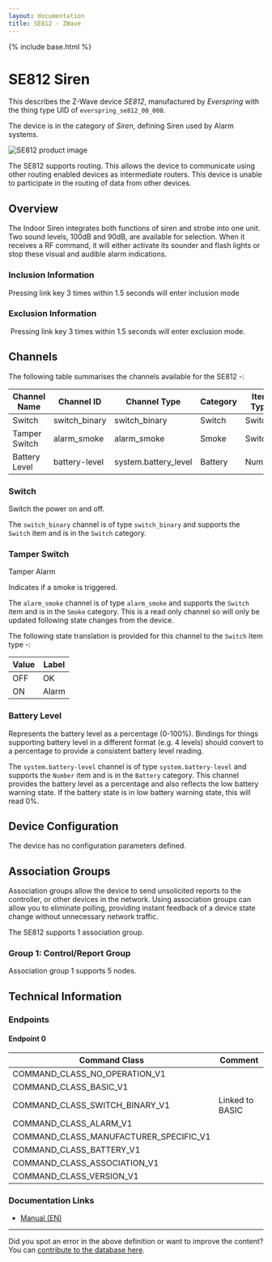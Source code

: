 ```yaml
---
layout: documentation
title: SE812 - ZWave
---
```


{% include base.html %}

# SE812 Siren
This describes the Z-Wave device *SE812*, manufactured by *Everspring* with the thing type UID of ```everspring_se812_00_000```.

The device is in the category of *Siren*, defining Siren used by Alarm systems.

![SE812 product image](https://opensmarthouse.org/zwavedatabase/36/image/)


The SE812 supports routing. This allows the device to communicate using other routing enabled devices as intermediate routers.  This device is unable to participate in the routing of data from other devices.

## Overview

The Indoor Siren integrates both functions of siren and strobe into one unit. Two sound levels, 100dB and 90dB, are available for selection. When it receives a RF command, it will either activate its sounder and flash lights or stop these visual and audible alarm indications. 

### Inclusion Information

Pressing link key 3 times within 1.5 seconds will enter inclusion mode

### Exclusion Information

 Pressing link key 3 times within 1.5 seconds will enter exclusion mode.

## Channels

The following table summarises the channels available for the SE812 -:

| Channel Name | Channel ID | Channel Type | Category | Item Type |
|--------------|------------|--------------|----------|-----------|
| Switch | switch_binary | switch_binary | Switch | Switch | 
| Tamper Switch | alarm_smoke | alarm_smoke | Smoke | Switch | 
| Battery Level | battery-level | system.battery_level | Battery | Number |

### Switch
Switch the power on and off.

The ```switch_binary``` channel is of type ```switch_binary``` and supports the ```Switch``` item and is in the ```Switch``` category.

### Tamper Switch
Tamper Alarm

Indicates if a smoke is triggered.

The ```alarm_smoke``` channel is of type ```alarm_smoke``` and supports the ```Switch``` item and is in the ```Smoke``` category. This is a read only channel so will only be updated following state changes from the device.

The following state translation is provided for this channel to the ```Switch``` item type -:

| Value | Label     |
|-------|-----------|
| OFF | OK |
| ON | Alarm |

### Battery Level
Represents the battery level as a percentage (0-100%). Bindings for things supporting battery level in a different format (e.g. 4 levels) should convert to a percentage to provide a consistent battery level reading.

The ```system.battery-level``` channel is of type ```system.battery-level``` and supports the ```Number``` item and is in the ```Battery``` category.
This channel provides the battery level as a percentage and also reflects the low battery warning state. If the battery state is in low battery warning state, this will read 0%.


## Device Configuration

The device has no configuration parameters defined.

## Association Groups

Association groups allow the device to send unsolicited reports to the controller, or other devices in the network. Using association groups can allow you to eliminate polling, providing instant feedback of a device state change without unnecessary network traffic.

The SE812 supports 1 association group.

### Group 1: Control/Report Group


Association group 1 supports 5 nodes.

## Technical Information

### Endpoints

#### Endpoint 0

| Command Class | Comment |
|---------------|---------|
| COMMAND_CLASS_NO_OPERATION_V1| |
| COMMAND_CLASS_BASIC_V1| |
| COMMAND_CLASS_SWITCH_BINARY_V1| Linked to BASIC|
| COMMAND_CLASS_ALARM_V1| |
| COMMAND_CLASS_MANUFACTURER_SPECIFIC_V1| |
| COMMAND_CLASS_BATTERY_V1| |
| COMMAND_CLASS_ASSOCIATION_V1| |
| COMMAND_CLASS_VERSION_V1| |

### Documentation Links

* [Manual (EN)](https://opensmarthouse.org/zwavedatabase/36/SE812-Indoor-Siren.pdf)

---

Did you spot an error in the above definition or want to improve the content?
You can [contribute to the database here](https://opensmarthouse.org/zwavedatabase/36).
